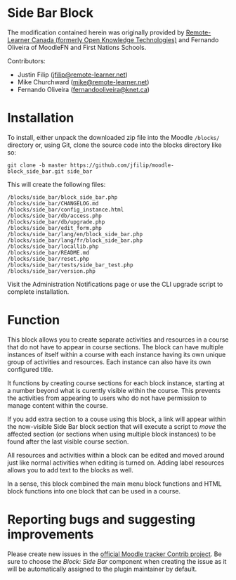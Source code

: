 
Side Bar Block
==============

The modification contained herein was originally provided by [Remote-Learner Canada (formerly Open Knowledge Technologies)](http://www.remote-learner.net) and Fernando Oliveira of MoodleFN and First Nations Schools.

Contributors:

*	Justin Filip (jfilip@remote-learner.net)
*	Mike Churchward (mike@remote-learner.net)
*	Fernando Oliveira (fernandooliveira@knet.ca)

Installation
=============

To install, either unpack the downloaded zip file into the Moodle ``/blocks/`` directory or, using Git, clone the source code into the blocks directory like so:

    git clone -b master https://github.com/jfilip/moodle-block_side_bar.git side_bar

This will create the following files:

    /blocks/side_bar/block_side_bar.php
    /blocks/side_bar/CHANGELOG.md
    /blocks/side_bar/config_instance.html
    /blocks/side_bar/db/access.php
    /blocks/side_bar/db/upgrade.php
    /blocks/side_bar/edit_form.php
    /blocks/side_bar/lang/en/block_side_bar.php
    /blocks/side_bar/lang/fr/block_side_bar.php
    /blocks/side_bar/locallib.php
    /blocks/side_bar/README.md
    /blocks/side_bar/reset.php
    /blocks/side_bar/tests/side_bar_test.php
    /blocks/side_bar/version.php

Visit the Administration Notifications page or use the CLI upgrade script to complete installation.

Function
========

This block allows you to create separate activities and resources in a course that do not have to appear in course sections. The block can have multiple instances of itself within a course with each instance having its own unique group of activities and resources. Each instance can also have its own configured title.

It functions by creating course sections for each block instance, starting at a number beyond what is curently visible within the course. This prevents the activities from appearing to users who do not have permission to manage content within the course.

If you add extra section to a couse using this block, a link will appear within the now-visible Side Bar block section that will execute a script to *move* the affected section (or sections when using multiple block instances) to be found after the last visible course section.

All resources and activities within a block can be edited and moved around just like normal activities when editing is turned on. Adding label resources allows you to add text to the blocks as well.

In a sense, this block combined the main menu block functions and HTML block functions into one block that can be used in a course.

Reporting bugs and suggesting improvements
==========================================

Please create new issues in the [official Moodle tracker Contrib project](https://tracker.moodle.org/browse/CONTRIB). Be sure to choose the *Block: Side Bar* component when creating the issue as it will be automatically assigned to the plugin maintainer by default.
